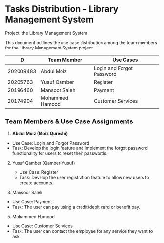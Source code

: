 # Tasks Distribution - Library Management System
Project:  the Library Management System 

This document outlines the use case distribution among the team members for the Library Management System project.


|    ID      | Team Member      | Use Cases                 |
| -----------| -----------------| --------------------------|
| 202009483  | Abdul Moiz       | Login and Forgot Password |
| 20205763   | Yusuf Qamber     | Register                  |
| 20196460   | Mansoor Saleh    | Payment                   |
| 20174904   | Mohammed Hamood  | Customer Services         |


## Team Members & Use Case Assignments
1.  **Abdul Moiz (Moiz Qureshi)**  
   - Use Case: Login and Forgot Password
   - Task: Develop the login feature and implement the forgot password functionality for users to reset their passwords.

2. Yusuf Qamber (Qamber-Yusuf)
   - Use Case: Register
   - Task: Develop the user registration feature to allow new users to create accounts.

3.	Mansoor Saleh
  -	Use Case: Payment
  - Task: The user can pay using a credit/debit card or benefit pay.


5.	Mohammed Hamood
  - Use Case: Customer Services
  - Task: The user can contact the employee for any service they want to ask.


